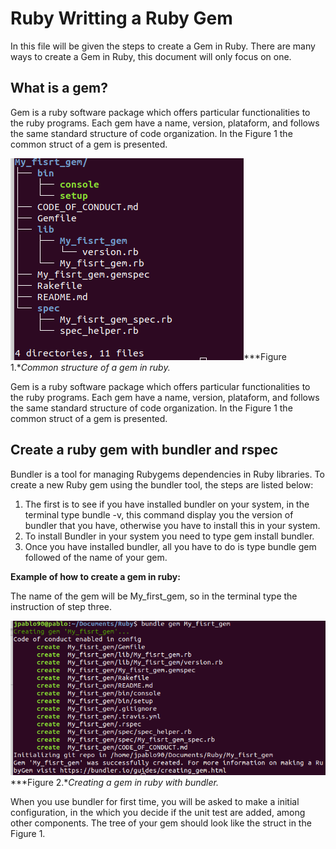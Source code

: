 # Ruby Writting a Ruby Gem

In this file will be given the steps to create a Gem in Ruby. There are many ways to create a Gem in Ruby, this document will  only focus on one.

## What is a gem?

Gem is a ruby software package which offers particular functionalities to the ruby programs. Each gem have a name, version, plataform, and follows the same standard structure of code organization. In the Figure 1  the common struct of a gem is presented.


![Gem structure.](images/First_gem.png)***Figure 1.**Common structure of a gem in ruby.*

Gem is a ruby software package which offers particular functionalities to the ruby programs. Each gem have a name, version, plataform, and follows the same standard structure of code organization. In the Figure 1  the common struct of a gem is presented.

## Create a ruby gem with bundler and rspec

Bundler is a tool for managing Rubygems dependencies in Ruby libraries. To create a new Ruby gem using the bundler tool, the steps are listed below:

1. The first is to see if you have installed bundler on your system, in the terminal type bundle -v, this command display you the version of bundler that you have, otherwise you have to install this in your system.
2. To install Bundler in your system you need to type gem install bundler.
3. Once you have installed bundler, all you have to do is type bundle gem followed of the name of your gem.


**Example of how to create a gem in ruby:**

The name of the gem will be My_first_gem, so in the terminal type the instruction of step three.

![Create a gem in ruby with bundler.](images/Create_gem.ong.png)***Figure 2.**Creating a gem in ruby with bundler.*

When you use bundler for first time, you will be asked to make a initial configuration, in the which you decide if the unit test are added, among other components. The tree of your gem should look like the struct in the Figure 1.